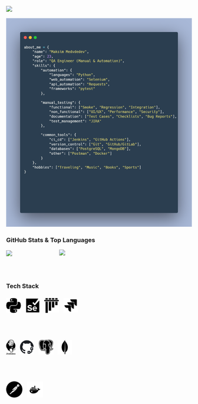 [![](https://capsule-render.vercel.app/api?type=waving&color=0:6e88b8,30:96aacd,50:b9c7df,70:96aacd,100:6e88b8&height=170&section=header&text=Hi,%20lovely%20to%20see%20you%20👋🏼&fontSize=32&fontColor=22272e&fontAlignY=30)]()

<p align="center"><img src="./img/about_me.webp" width="850" /></p>

<h3>GitHub Stats & Top Languages</h3>
<a href="https://github.com/devdeM1">
<img align="center" src="https://github-readme-stats.vercel.app/api?username=devdeM1&hide_title=true&hide_border=true&show_icons=true&include_all_commits=true&count_private=true&theme=react&text_color=C2CBD3&title_color=ABCEE2&icon_color=ABCEE2" width="400"/>
</a>
<a href="https://github.com/devdeM1">
<img align="right" src="https://github-readme-stats.vercel.app/api/top-langs/?username=devdeM1&hide_title=true&hide_border=true&theme=react&text_color=C2CBD3&&title_color=ABCEE2&layout=compact&langs_count=8" width="360"/>
</a>

<br><br>

<h3>Tech Stack</h3>

### <img height="40" src="img/python.jpg" align="center" title="Python">&nbsp;&nbsp;&nbsp;<img height="40" src="img/selenium.jpg" align="center" title="Selenium">&nbsp;&nbsp;&nbsp;<img height="40" src="img/pytest.jpg" align="center" title="Pytest">&nbsp;&nbsp;&nbsp;<img height="40" src="img/jira.jpg" align="center" title="JIRA">
<br><br>
### <img height="40" src="img/jenkins.jpg" align="center" title="Jenkins">&nbsp;&nbsp;&nbsp;<img height="40" src="img/git_actions.jpg" align="center" title="GitHub Actions">&nbsp;&nbsp;&nbsp;<img height="40" src="img/postgresql.jpg" align="center" title="PostgreSQL">&nbsp;&nbsp;&nbsp;<img height="40" src="img/mongodb.jpg" align="center" title="MongoDB">
<br><br>
### <img height="44" src="img/postman.jpg" align="center" title="Postman">&nbsp;&nbsp;&nbsp;<img height="44" src="img/docker.jpg" align="center" title="Docker">&nbsp;&nbsp;
